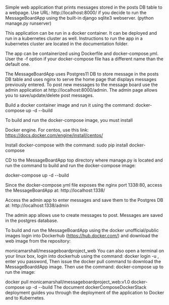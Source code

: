 Simple web application that prints messages stored in the posts DB table to a webpage. Use URL: http://localhost:8000/ if you decide to run the MessageBoardApp using the built-in django sqlite3 webserver. (python manage.py runserver)

This application can be run in a docker container. It can be deployed and run in a kubernetes cluster as well. Instructions to run the app in a kubernetes cluster are located in the documentation folder.

The app can be containerized using Dockerfile and docker-compose.yml. User the -f option if your docker-compose file has a different name than the default one.

The MessageBoardApp uses Postgres11 DB to store message in the posts DB table and uses nginx to serve the home page that displays messages previously entered. To post new messages to the message board use the admin application at http://localhost:8000/admin. The admin page allows you to save/update/delete post messages.

Build a docker container image and run it using the command: docker-compose up -d --build

To build and run the docker-compose image, you must install

Docker engine. For centos, use this link: https://docs.docker.com/engine/install/centos/

Install docker-compose with the command: sudo pip install docker-compose

CD to the MessageBoardApp top directory where manage.py is located and run the command to build and run the docker-compose image:

docker-compose up -d --build

Since the docker-compose.yml file exposes the nginx port 1338:80, access the MessageBoardApp at: http://localhost:1338/

Access the admin app to enter messages and save them to the Postgres DB at: http://localhost:1338/admin

The admin app allows use to create messages to post. Messages are saved in the postgres database.

To build and run the MessageBoardApp using the docker unofficial/public images login into Dockerhub (https://hub.docker.com/) and download the web image from the repository:

monicamarshall/messageboardproject_web
You can also open a terminal on your linux box, login into dockerhub using the command: docker login -u , enter you password, Then issue the docker pull command to download the MessageBoarddApp image. Then use the command: docker-compose up to run the image:

docker pull monicamarshall/messageboardproject_web:v1.0
docker-compose up -d --build
The document dockerComposeDockerStack deployment guides you through the deployment of the application to Docker and to Kubernetes.